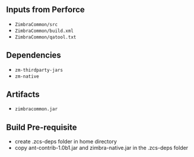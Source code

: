 ## Inputs from Perforce

- `ZimbraCommon/src`
- `ZimbraCommon/build.xml`
- `ZimbraCommon/qatool.txt`

## Dependencies

- `zm-thirdparty-jars`
- `zm-native`

## Artifacts

- `zimbracommon.jar`

## Build Pre-requisite

- create .zcs-deps folder in home directory
- copy ant-contrib-1.0b1.jar and zimbra-native.jar in the .zcs-deps folder

